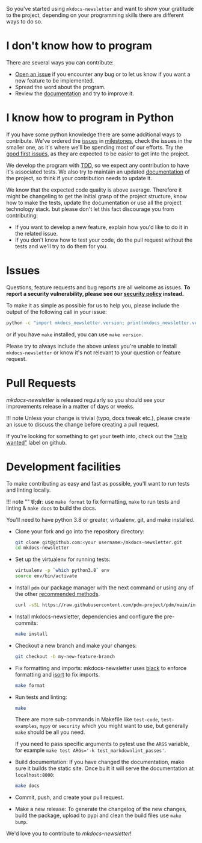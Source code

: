 So you've started using `mkdocs-newsletter` and want to show your gratitude to the project,
depending on your programming skills there are different ways to do so.

# I don't know how to program

There are several ways you can contribute:

* [Open an issue](https://github.com/lyz-code/mkdocs-newsletter/issues/new) if you encounter
    any bug or to let us know if you want a new feature to be implemented.
* Spread the word about the program.
* Review the [documentation](https://lyz-code.github.io/mkdocs-newsletter) and try to improve
    it.

# I know how to program in Python

If you have some python knowledge there are some additional ways to contribute.
We've ordered the [issues](https://github.com/lyz-code/mkdocs-newsletter/issues) in
[milestones](https://github.com/lyz-code/mkdocs-newsletter/milestones), check the issues in
the smaller one, as it's where we'll be spending most of our efforts. Try the
[good first
issues](https://github.com/lyz-code/mkdocs-newsletter/issues?q=is%3Aissue+is%3Aopen+label%3A%22good+first+issue%22),
as they are expected to be easier to get into the project.

We develop the program with
[TDD](https://en.wikipedia.org/wiki/Test-driven_development), so we expect any
contribution to have it's associated tests. We also try to maintain an updated
[documentation](https://lyz-code.github.io/mkdocs-newsletter) of the project, so think if
your contribution needs to update it.

We know that the expected code quality is above average. Therefore it might
be changeling to get the initial grasp of the project structure, know how to make the
tests, update the documentation or use all the project technology stack. but please
don't let this fact discourage you from contributing:

* If you want to develop a new feature, explain how you'd like to do it in the related issue.
* If you don't know how to test your code, do the pull request without the tests
    and we'll try to do them for you.

# Issues

Questions, feature requests and bug reports are all welcome as issues.
**To report a security vulnerability, please see our [security
policy](https://github.com/lyz-code/mkdocs-newsletter/security/policy) instead.**

To make it as simple as possible for us to help you, please include the output
of the following call in your issue:

```bash
python -c "import mkdocs_newsletter.version; print(mkdocs_newsletter.version.version_info())"
```

or if you have `make` installed, you can use `make version`.

Please try to always include the above unless you're unable to install `mkdocs-newsletter` or know it's not relevant to your question or
feature request.

# Pull Requests

*mkdocs-newsletter* is released regularly so you should see your
improvements release in a matter of days or weeks.

!!! note
    Unless your change is trivial (typo, docs tweak etc.), please create an
    issue to discuss the change before creating a pull request.

If you're looking for something to get your teeth into, check out the ["help
wanted"](https://github.com/lyz-code/mkdocs-newsletter/issues?q=is%3Aopen+is%3Aissue+label%3A%22help+wanted%22)
label on github.

# Development facilities

To make contributing as easy and fast as possible, you'll want to run tests and
linting locally.

!!! note ""
    **tl;dr**: use `make format` to fix formatting, `make` to run tests and linting & `make docs`
    to build the docs.

You'll need to have python 3.8 or greater, virtualenv, git, and make installed.

* Clone your fork and go into the repository directory:

    ```bash
    git clone git@github.com:<your username>/mkdocs-newsletter.git
    cd mkdocs-newsletter
    ```

* Set up the virtualenv for running tests:

    ```bash
    virtualenv -p `which python3.8` env
    source env/bin/activate
    ```

* Install `pdm` our package manager with the next command or using any of the
    other [recommended
    methods](https://pdm.fming.dev/latest/#recommended-installation-method).

    ```bash
    curl -sSL https://raw.githubusercontent.com/pdm-project/pdm/main/install-pdm.py | python3 -
    ```

* Install mkdocs-newsletter, dependencies and configure the
    pre-commits:

    ```bash
    make install
    ```

* Checkout a new branch and make your changes:

    ```bash
    git checkout -b my-new-feature-branch
    ```

* Fix formatting and imports: mkdocs-newsletter uses
    [black](https://github.com/ambv/black) to enforce formatting and
    [isort](https://github.com/timothycrosley/isort) to fix imports.

    ```bash
    make format
    ```

* Run tests and linting:

    ```bash
    make
    ```

    There are more sub-commands in Makefile like `test-code`, `test-examples`,
    `mypy` or `security` which you might want to use, but generally `make`
    should be all you need.

    If you need to pass specific arguments to pytest use the `ARGS` variable,
    for example `make test ARGs='-k test_markdownlint_passes'`.

* Build documentation: If you have changed the documentation, make sure it
    builds the static site. Once built it will serve the documentation at
    `localhost:8000`:

    ```bash
    make docs
    ```

* Commit, push, and create your pull request.

* Make a new release: To generate the changelog of the new changes, build the
    package, upload to pypi and clean the build files use `make bump`.

We'd love you to contribute to *mkdocs-newsletter*!
